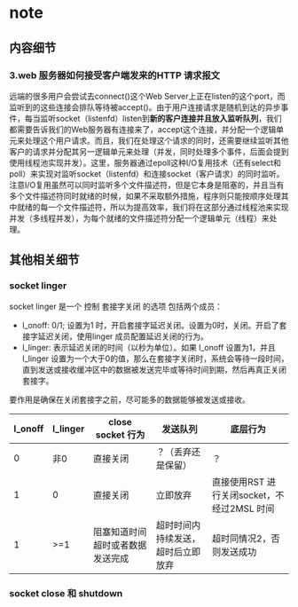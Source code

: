 # note

## 内容细节

### 3.web 服务器如何接受客户端发来的HTTP 请求报文

远端的很多用户会尝试去connect()这个Web Server上正在listen的这个port，而监听到的这些连接会排队等待被accept()。由于用户连接请求是随机到达的异步事件，每当监听socket（listenfd）listen到**新的客户连接并且放入监听队列**，我们都需要告诉我们的Web服务器有连接来了，accept这个连接，并分配一个逻辑单元来处理这个用户请求。而且，我们在处理这个请求的同时，还需要继续监听其他客户的请求并分配其另一逻辑单元来处理（并发，同时处理多个事件，后面会提到使用线程池实现并发）。这里，服务器通过epoll这种I/O复用技术（还有select和poll）来实现对监听socket（listenfd）和连接socket（客户请求）的同时监听。注意I/O复用虽然可以同时监听多个文件描述符，但是它本身是阻塞的，并且当有多个文件描述符同时就绪的时候，如果不采取额外措施，程序则只能按顺序处理其中就绪的每一个文件描述符，所以为提高效率，我们将在这部分通过线程池来实现并发（多线程并发），为每个就绪的文件描述符分配一个逻辑单元（线程）来处理。

## 其他相关细节

### socket linger

socket linger 是一个 控制 套接字关闭 的选项 包括两个成员：

- l_onoff: 0/1; 设置为1 时，开启套接字延迟关闭。设置为0时，关闭。开启了套接字延迟关闭，使用linger 成员配置延迟关闭的行为。
- l_linger: 表示延迟关闭的时间（以秒为单位）。如果 l_onoff 设置为1，并且 l_linger 设置为一个大于0的值，那么在套接字关闭时，系统会等待一段时间，直到发送或接收缓冲区中的数据被发送完毕或等待时间到期，然后再真正关闭套接字。

要作用是确保在关闭套接字之前，尽可能多的数据能够被发送或接收。

|l_onoff|l_linger|close socket 行为| 发送队列| 底层行为|
|----|----|----|----|----|
|0|非0|直接关闭|？（丢弃还是保留）|？|
|1|0|直接关闭|立即放弃|直接使用RST 进行关闭socket，不经过2MSL 时间|
|1|>=1|阻塞知道时间超时或者数据发送完成|超时时间内持续发送，超时后立即放弃|超时同情况2，否则发送成功|

### socket close 和 shutdown

### 
